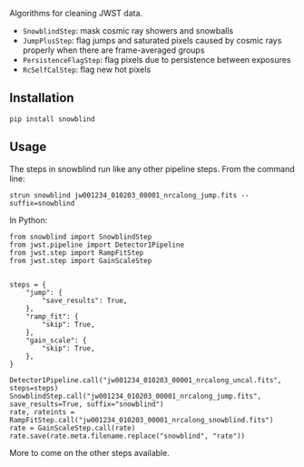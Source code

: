 Algorithms for cleaning JWST data.

 - `SnowblindStep`: mask cosmic ray showers and snowballs
 - `JumpPlusStep`: flag jumps and saturated pixels caused by cosmic rays properly
                 when there are frame-averaged groups
 - `PersistenceFlagStep`: flag pixels due to persistence between exposures
 - `RcSelfCalStep`: flag new hot pixels


## Installation


    pip install snowblind


## Usage

The steps in snowblind run like any other pipeline steps.  From the command line:

    strun snowblind jw001234_010203_00001_nrcalong_jump.fits --suffix=snowblind

In Python:

    from snowblind import SnowblindStep
    from jwst.pipeline import Detector1Pipeline
    from jwst.step import RampFitStep
    from jwst.step import GainScaleStep


    steps = {
        "jump": {
            "save_results": True,
        },
        "ramp_fit": {
            "skip": True,
        },
        "gain_scale": {
            "skip": True,
        },
    }

    Detector1Pipeline.call("jw001234_010203_00001_nrcalong_uncal.fits", steps=steps)
    SnowblindStep.call("jw001234_010203_00001_nrcalong_jump.fits", save_results=True, suffix="snowblind")
    rate, rateints = RampFitStep.call("jw001234_010203_00001_nrcalong_snowblind.fits")
    rate = GainScaleStep.call(rate)
    rate.save(rate.meta.filename.replace("snowblind", "rate"))

More to come on the other steps available.

